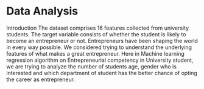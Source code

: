 # Data Analysis

Introduction
The dataset comprises 16 features collected from university students. The target variable consists of
whether the student is likely to become an entrepreneur or not.​ Entrepreneurs have been shaping the
world in every way possible. We considered trying to understand the underlying features of what makes
a great entrepreneur. Here in Machine learning regression algorithm on Entrepreneurial competency in
University student, we are trying to analyze the number of students age, gender who is interested and
which department of student has the better chance of opting the career as entrepreneur.
